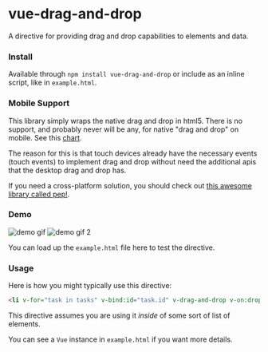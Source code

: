 # vue-drag-and-drop

A directive for providing drag and drop capabilities to elements and data.

### Install

Available through `npm install vue-drag-and-drop` or include as an inline script, like in `example.html`.

### Mobile Support

This library simply wraps the native drag and drop in html5. There is no support, and probably never will be any, for native "drag and drop" on mobile. See this [chart](http://caniuse.com/#feat=dragndrop).

The reason for this is that touch devices already have the necessary events (touch events) to implement drag and drop without need the additional apis that the desktop drag and drop has.

If you need a cross-platform solution, you should check out [this awesome library called pep!](http://pep.briangonzalez.org/).

### Demo

![demo gif](http://cl.ly/2B3j0g2K412y/Screen%20Recording%202015-12-09%20at%2009.23%20PM.gif)
![demo gif 2](http://cl.ly/3v2V3w1n3y2D/Screen%20Recording%202015-12-10%20at%2002.36%20PM.gif)

You can load up the `example.html` file here to test the directive.

### Usage

Here is how you might typically use this directive:

```html
<li v-for="task in tasks" v-bind:id="task.id" v-drag-and-drop v-on:drop="handleDrop" v-text="task.title"></li>
```

This directive assumes you are using it *inside* of some sort of list of elements.

You can see a `Vue` instance in `example.html` if you want more details.
